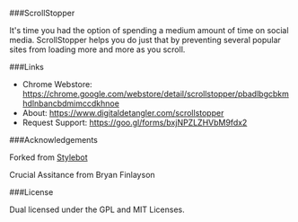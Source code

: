 ###ScrollStopper

It's time you had the option of spending a medium amount of time on social media.  ScrollStopper helps you do just that by preventing several popular sites from loading more and more as you scroll.

###Links

* Chrome Webstore: <https://chrome.google.com/webstore/detail/scrollstopper/pbadlbgcbkmhdlnbancbdmimccdkhnoe>
* About: <https://www.digitaldetangler.com/scrollstopper>
* Request Support: <https://goo.gl/forms/bxjNPZLZHVbM9fdx2>

###Acknowledgements

Forked from [Stylebot](https://github.com/ankit/stylebot)

Crucial Assitance from Bryan Finlayson

###License

Dual licensed under the GPL and MIT Licenses.
